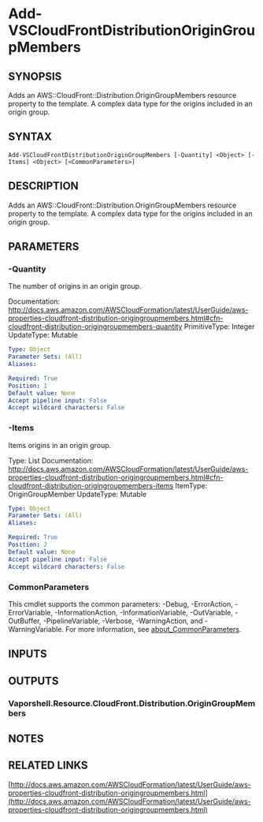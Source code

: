 # Add-VSCloudFrontDistributionOriginGroupMembers

## SYNOPSIS
Adds an AWS::CloudFront::Distribution.OriginGroupMembers resource property to the template.
A complex data type for the origins included in an origin group.

## SYNTAX

```
Add-VSCloudFrontDistributionOriginGroupMembers [-Quantity] <Object> [-Items] <Object> [<CommonParameters>]
```

## DESCRIPTION
Adds an AWS::CloudFront::Distribution.OriginGroupMembers resource property to the template.
A complex data type for the origins included in an origin group.

## PARAMETERS

### -Quantity
The number of origins in an origin group.

Documentation: http://docs.aws.amazon.com/AWSCloudFormation/latest/UserGuide/aws-properties-cloudfront-distribution-origingroupmembers.html#cfn-cloudfront-distribution-origingroupmembers-quantity
PrimitiveType: Integer
UpdateType: Mutable

```yaml
Type: Object
Parameter Sets: (All)
Aliases:

Required: True
Position: 1
Default value: None
Accept pipeline input: False
Accept wildcard characters: False
```

### -Items
Items origins in an origin group.

Type: List
Documentation: http://docs.aws.amazon.com/AWSCloudFormation/latest/UserGuide/aws-properties-cloudfront-distribution-origingroupmembers.html#cfn-cloudfront-distribution-origingroupmembers-items
ItemType: OriginGroupMember
UpdateType: Mutable

```yaml
Type: Object
Parameter Sets: (All)
Aliases:

Required: True
Position: 2
Default value: None
Accept pipeline input: False
Accept wildcard characters: False
```

### CommonParameters
This cmdlet supports the common parameters: -Debug, -ErrorAction, -ErrorVariable, -InformationAction, -InformationVariable, -OutVariable, -OutBuffer, -PipelineVariable, -Verbose, -WarningAction, and -WarningVariable. For more information, see [about_CommonParameters](http://go.microsoft.com/fwlink/?LinkID=113216).

## INPUTS

## OUTPUTS

### Vaporshell.Resource.CloudFront.Distribution.OriginGroupMembers
## NOTES

## RELATED LINKS

[http://docs.aws.amazon.com/AWSCloudFormation/latest/UserGuide/aws-properties-cloudfront-distribution-origingroupmembers.html](http://docs.aws.amazon.com/AWSCloudFormation/latest/UserGuide/aws-properties-cloudfront-distribution-origingroupmembers.html)

